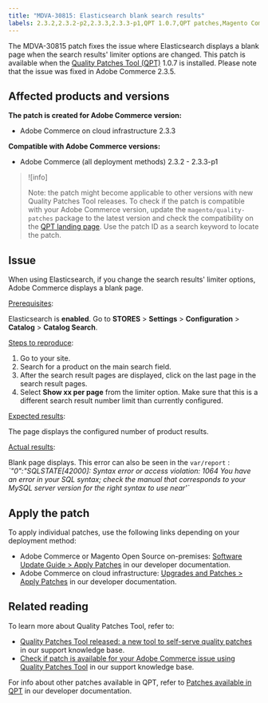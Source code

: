 ```yaml
---
title: "MDVA-30815: Elasticsearch blank search results"
labels: 2.3.2,2.3.2-p2,2.3.3,2.3.3-p1,QPT 1.0.7,QPT patches,Magento Commerce,Magento Commerce Cloud,category,elasticsearch,products,products per page,support tools,Adobe Commerce,cloud infrastructure,on-premises
---
```


The MDVA-30815 patch fixes the issue where Elasticsearch displays a blank page when the search results' limiter options are changed. This patch is available when the [Quality Patches Tool (QPT)](https://support.magento.com/hc/en-us/articles/360047139492) 1.0.7 is installed. Please note that the issue was fixed in Adobe Commerce 2.3.5.

## Affected products and versions

**The patch is created for Adobe Commerce version:**

* Adobe Commerce on cloud infrastructure 2.3.3

**Compatible with Adobe Commerce versions:**

* Adobe Commerce (all deployment methods) 2.3.2 - 2.3.3-p1

>![info]
>
>Note: the patch might become applicable to other versions with new Quality Patches Tool releases. To check if the patch is compatible with your Adobe Commerce version, update the `magento/quality-patches` package to the latest version and check the compatibility on the [QPT landing page](https://devdocs.magento.com/quality-patches/tool.html#patch-grid). Use the patch ID as a search keyword to locate the patch.

## Issue

When using Elasticsearch, if you change the search results' limiter options, Adobe Commerce displays a blank page.

<ins>Prerequisites</ins>:

Elasticsearch is **enabled**. Go to **STORES** > **Settings** > **Configuration** > **Catalog** > **Catalog Search**.

<ins>Steps to reproduce</ins>:

1. Go to your site.
1. Search for a product on the main search field.
1. After the search result pages are displayed, click on the last page in the search result pages.
1. Select **Show xx per page** from the limiter option. Make sure that this is a different search result number limit than currently configured.

<ins>Expected results</ins>:

The page displays the configured number of product results.

<ins>Actual results</ins>:

Blank page displays. This error can also be seen in the `var/report` : *\`"0":"SQLSTATE\[42000\]: Syntax error or access violation: 1064 You have an error in your SQL syntax; check the manual that corresponds to your MySQL server version for the right syntax to use near'\`*

## Apply the patch

To apply individual patches, use the following links depending on your deployment method:

* Adobe Commerce or Magento Open Source on-premises: [Software Update Guide > Apply Patches](https://devdocs.magento.com/guides/v2.4/comp-mgr/patching/mqp.html) in our developer documentation.
* Adobe Commerce on cloud infrastructure: [Upgrades and Patches > Apply Patches](https://devdocs.magento.com/cloud/project/project-patch.html) in our developer documentation.

## Related reading

To learn more about Quality Patches Tool, refer to:

* [Quality Patches Tool released: a new tool to self-serve quality patches](https://support.magento.com/hc/en-us/articles/360047139492) in our support knowledge base.
* [Check if patch is available for your Adobe Commerce issue using Quality Patches Tool](https://support.magento.com/hc/en-us/articles/360047125252) in our support knowledge base.

For info about other patches available in QPT, refer to [Patches available in QPT](https://devdocs.magento.com/quality-patches/tool.html#patch-grid) in our developer documentation.
